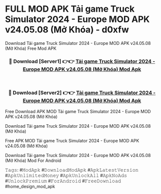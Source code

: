 # FULL MOD APK Tải game Truck Simulator 2024 - Europe MOD APK v24.05.08 (Mở Khóa) - d0xfw
Download Tải game Truck Simulator 2024 - Europe MOD APK v24.05.08 (Mở Khóa) Free Mod APK

<div align="center">
<h3>🔴 Download [Server1] 👉👉 <a href="https://apk-comot.site?title=Tải_game_Truck_Simulator_2024_-_Europe_MOD_APK_v24.05.08_(Mở_Khóa)">Tải game Truck Simulator 2024 - Europe MOD APK v24.05.08 (Mở Khóa) Mod Apk</a></h3><br>

<h3>🔴 Download [Server2] 👉👉 <a href="https://apk-comot.site?title=Tải_game_Truck_Simulator_2024_-_Europe_MOD_APK_v24.05.08_(Mở_Khóa)">Tải game Truck Simulator 2024 - Europe MOD APK v24.05.08 (Mở Khóa) Mod Apk</a></h3>
</div>


Free Download APK MOD Tải game Truck Simulator 2024 - Europe MOD APK v24.05.08 (Mở Khóa)

Download Tải game Truck Simulator 2024 - Europe MOD APK v24.05.08 (Mở Khóa) 

Free APK MOD Tải game Truck Simulator 2024 - Europe MOD APK v24.05.08 (Mở Khóa) 

Download Tải game Truck Simulator 2024 - Europe MOD APK v24.05.08 (Mở Khóa) Mod For Android

𝚃𝚊𝚐𝚜: #𝙼𝚘𝚍𝙰𝚙𝚔 #𝙳𝚘𝚠𝚗𝚕𝚘𝚊𝚍𝙼𝚘𝚍𝙰𝚙𝚔 #𝙰𝚙𝚔𝙻𝚊𝚝𝚎𝚜𝚝𝚅𝚎𝚛𝚜𝚒𝚘𝚗 #𝙰𝚙𝚔𝚄𝚗𝚕𝚒𝚖𝚒𝚝𝚎𝚍𝙼𝚘𝚗𝚎𝚢 #𝙰𝚙𝚔𝚄𝚗𝚕𝚘𝚌𝚔𝙰𝚕𝚕 #𝙰𝚙𝚔𝙽𝚘𝙰𝚍𝚜 #𝚄𝚗𝚕𝚘𝚌𝚔𝙿𝚛𝚎𝚖𝚒𝚞𝚖 #𝙵𝚘𝚛𝙰𝚗𝚍𝚛𝚘𝚒𝚍 #𝙵𝚛𝚎𝚎𝙳𝚘𝚠𝚗𝚕𝚘𝚊𝚍 #home_design_mod_apk
